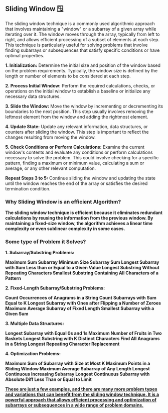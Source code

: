 <B><h2> Sliding Window 🪟</h2></B>

<p> 
The sliding window technique is a commonly used algorithmic approach that involves maintaining a "window" or a subarray of a given array while iterating over it. The window moves through the array, typically from left to right, and allows efficient processing of a subset of elements at each step. This technique is particularly useful for solving problems that involve finding subarrays or subsequences that satisfy specific conditions or have optimal properties.
</p>

<p>
<B>1. Initialization:</B> Determine the initial size and position of the window based on the problem requirements. Typically, the window size is defined by the length or number of elements to be considered at each step.

<B>2. Process Initial Window:</B> Perform the required calculations, checks, or operations on the initial window to establish a baseline or initialize any necessary data structures.

<B>3. Slide the Window:</B> Move the window by incrementing or decrementing its boundaries to the next position. This step usually involves removing the leftmost element from the window and adding the rightmost element.

<B>4. Update State:</B> Update any relevant information, data structures, or counters after sliding the window. This step is important to reflect the changes resulting from moving the window.

<B>5. Check Conditions or Perform Calculations:</B> Examine the current window's contents and evaluate any conditions or perform calculations necessary to solve the problem. This could involve checking for a specific pattern, finding a maximum or minimum value, calculating a sum or average, or any other relevant computation.

<B>Repeat Steps 3 to 5:</B> Continue sliding the window and updating the state until the window reaches the end of the array or satisfies the desired termination condition.

</P>

<B><H3> Why Sliding Window is an efficient Algorithm? </H3><B>

<p>The sliding window technique is efficient because it eliminates redundant calculations by reusing the information from the previous window. By maintaining a fixed-size window, the algorithm achieves a linear time complexity or even sublinear complexity in some cases.<p>

<B><H3> Some type of Problem it Solves? </H3><B>
<p> 

<B>1. Subarray/Substring Problems:</B>

Maximum Sum Subarray
Minimum Size Subarray Sum
Longest Subarray with Sum Less than or Equal to a Given Value
Longest Substring Without Repeating Characters
Smallest Substring Containing All Characters of a Pattern

<B>2. Fixed-Length Subarray/Substring Problems:</B>

Count Occurrences of Anagrams in a String
Count Subarrays with Sum Equal to K
Longest Subarray with Ones after Flipping a Number of Zeroes
Maximum Average Subarray of Fixed Length
Smallest Subarray with a Given Sum

<B>3. Multiple Data Structures: </B>

Longest Subarray with Equal 0s and 1s
Maximum Number of Fruits in Two Baskets
Longest Substring with K Distinct Characters
Find All Anagrams in a String
Longest Repeating Character Replacement

<B>4. Optimization Problems:</B>

Maximum Sum of Subarray with Size at Most K
Maximum Points in a Sliding Window
Maximum Average Subarray of Any Length
Longest Continuous Increasing Subarray
Longest Continuous Subarray with Absolute Diff Less Than or Equal to Limit

<U>These are just a few examples, and there are many more problem types and variations that can benefit from the sliding window technique. It is a powerful approach that allows efficient processing and optimization of subarrays or subsequences in a wide range of problem domains.</U>
<p>
